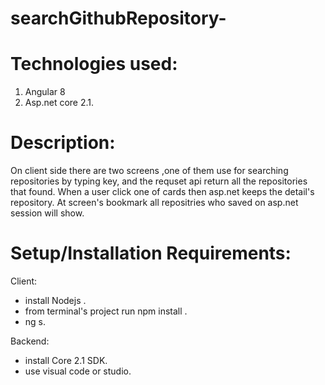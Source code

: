 # searchGithubRepository-
# Technologies used:
1. Angular 8
2. Asp.net core 2.1.

# Description:
On client side there are two screens ,one of them use for searching repositories by typing key, 
and the requset api return all the repositories that found.
When a user click one of cards then asp.net keeps the detail's repository. At screen's bookmark all repositries who saved on asp.net session will show.  
# Setup/Installation Requirements:
Client: 
* install Nodejs .
* from terminal's project run npm install .
* ng s.

Backend: 
* install Core 2.1 SDK.
* use visual code or studio.

